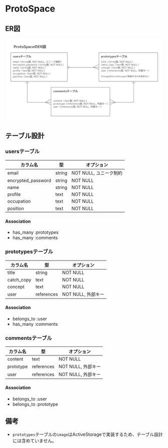 # ProtoSpace

## ER図

![ProtoSpaceのER図](78eba31af2338b5ce8df1e10fd1d5ea9.png)

## テーブル設計

### usersテーブル

| カラム名             | 型         | オプション                     |
|----------------------|------------|--------------------------------|
| email                | string     | NOT NULL, ユニーク制約         |
| encrypted_password   | string     | NOT NULL                      |
| name                 | string     | NOT NULL                      |
| profile              | text       | NOT NULL                      |
| occupation           | text       | NOT NULL                      |
| position             | text       | NOT NULL                      |

#### Association
- has_many :prototypes
- has_many :comments

### prototypesテーブル

| カラム名             | 型         | オプション                     |
|----------------------|------------|--------------------------------|
| title                | string     | NOT NULL                      |
| catch_copy           | text       | NOT NULL                      |
| concept              | text       | NOT NULL                      |
| user                 | references | NOT NULL, 外部キー            |

#### Association
- belongs_to :user
- has_many :comments

### commentsテーブル

| カラム名             | 型         | オプション                     |
|----------------------|------------|--------------------------------|
| content              | text       | NOT NULL                      |
| prototype            | references | NOT NULL, 外部キー            |
| user                 | references | NOT NULL, 外部キー            |

#### Association
- belongs_to :user
- belongs_to :prototype

## 備考
- `prototypes`テーブルの`image`はActiveStorageで実装するため、テーブル設計には含めていません。